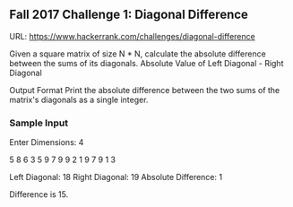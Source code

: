 ## Fall 2017 Challenge 1: Diagonal Difference
URL: https://www.hackerrank.com/challenges/diagonal-difference

Given a square matrix of size N * N, calculate the absolute difference between the sums of its diagonals.
Absolute Value of Left Diagonal - Right Diagonal

Output Format
Print the absolute difference between the two sums of the matrix's diagonals as a single integer.

### Sample Input

Enter Dimensions: 4

5 8 6 3 
5 9 7 9 
9 2 1 9 
7 9 1 3 

Left Diagonal: 18
Right Diagonal: 19
Absolute Difference: 1

Difference is 15.
